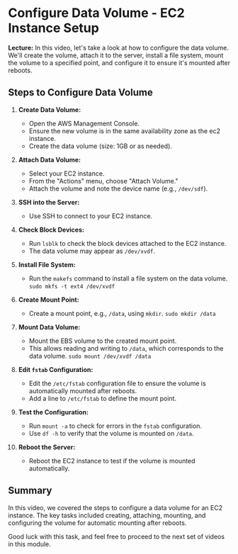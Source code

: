 # Configure Data Volume - EC2 Instance Setup

**Lecture:** In this video, let's take a look at how to configure the data volume. We'll create the volume, attach it to the server, install a file system, mount the volume to a specified point, and configure it to ensure it's mounted after reboots.

## Steps to Configure Data Volume

1. **Create Data Volume:**
   - Open the AWS Management Console.
   - Ensure the new volume is in the same availability zone as the ec2 instance.
   - Create the data volume (size: 1GB or as needed).

2. **Attach Data Volume:**
   - Select your EC2 instance.
   - From the "Actions" menu, choose "Attach Volume."
   - Attach the volume and note the device name (e.g., `/dev/sdf`).

3. **SSH into the Server:**
   - Use SSH to connect to your EC2 instance.

4. **Check Block Devices:**
   - Run `lsblk` to check the block devices attached to the EC2 instance.
   - The data volume may appear as `/dev/xvdf`.

5. **Install File System:**
   - Run the `makefs` command to install a file system on the data volume. `sudo mkfs -t ext4 /dev/xvdf`

6. **Create Mount Point:**
   - Create a mount point, e.g., `/data`, using `mkdir`. `sudo mkdir /data`

7. **Mount Data Volume:**
   - Mount the EBS volume to the created mount point.
   - This allows reading and writing to `/data`, which corresponds to the data volume. `sudo mount /dev/xvdf /data`

8. **Edit `fstab` Configuration:**
   - Edit the `/etc/fstab` configuration file to ensure the volume is automatically mounted after reboots.
   - Add a line to `/etc/fstab` to define the mount point.

9. **Test the Configuration:**
   - Run `mount -a` to check for errors in the `fstab` configuration.
   - Use `df -h` to verify that the volume is mounted on `/data`.

10. **Reboot the Server:**
    - Reboot the EC2 instance to test if the volume is mounted automatically.

## Summary

In this video, we covered the steps to configure a data volume for an EC2 instance. The key tasks included creating, attaching, mounting, and configuring the volume for automatic mounting after reboots.

Good luck with this task, and feel free to proceed to the next set of videos in this module.
